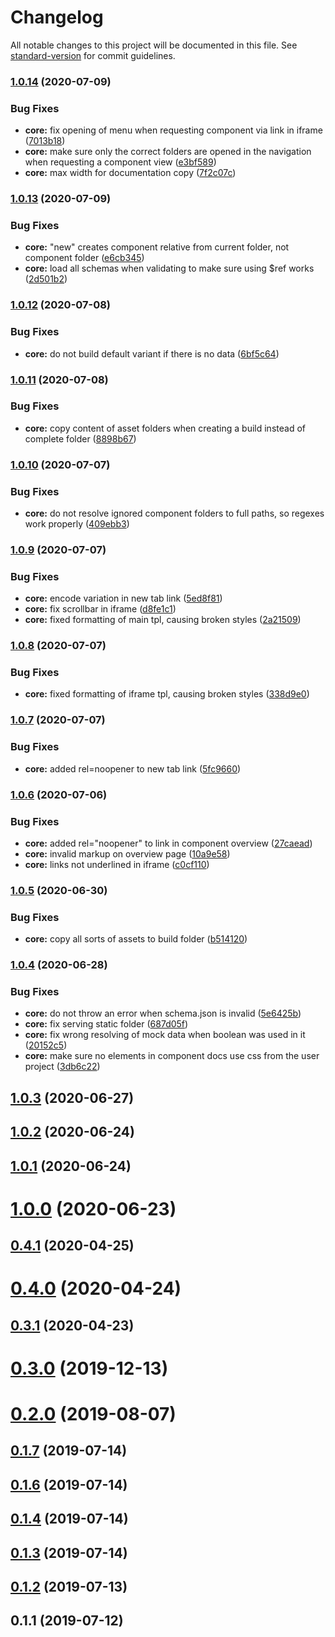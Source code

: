 # Changelog

All notable changes to this project will be documented in this file. See [standard-version](https://github.com/conventional-changelog/standard-version) for commit guidelines.

### [1.0.14](https://github.com/mgrsskls/miyagi/compare/core/v1.0.13...core/v1.0.14) (2020-07-09)


### Bug Fixes

* **core:** fix opening of menu when requesting component via link in iframe ([7013b18](https://github.com/mgrsskls/miyagi/commit/7013b187a985cdabaf70b55873af2376780ff520))
* **core:** make sure only the correct folders are opened in the navigation when requesting a component view ([e3bf589](https://github.com/mgrsskls/miyagi/commit/e3bf5893562cea6b05e56c7aab508a0aae6f707e))
* **core:** max width for documentation copy ([7f2c07c](https://github.com/mgrsskls/miyagi/commit/7f2c07c9e18ef91d4904d7d89ea111c73c93b174))

### [1.0.13](https://github.com/mgrsskls/miyagi/compare/core/v1.0.12...core/v1.0.13) (2020-07-09)


### Bug Fixes

* **core:** "new" creates component relative from current folder, not component folder ([e6cb345](https://github.com/mgrsskls/miyagi/commit/e6cb3451373e746b1a124053e7528fcfb788a42b))
* **core:** load all schemas when validating to make sure using $ref works ([2d501b2](https://github.com/mgrsskls/miyagi/commit/2d501b2af413a78c60674b97f44e879b72411606))

### [1.0.12](https://github.com/mgrsskls/miyagi/compare/core/v1.0.11...core/v1.0.12) (2020-07-08)


### Bug Fixes

* **core:** do not build default variant if there is no data ([6bf5c64](https://github.com/mgrsskls/miyagi/commit/6bf5c640e27f6e22a1aa0f4e01102f1db6e9bbbc))

### [1.0.11](https://github.com/mgrsskls/miyagi/compare/core/v1.0.10...core/v1.0.11) (2020-07-08)


### Bug Fixes

* **core:** copy content of asset folders when creating a build instead of complete folder ([8898b67](https://github.com/mgrsskls/miyagi/commit/8898b6700e415e24a62b897c8e7890aa943d7bf0))

### [1.0.10](https://github.com/mgrsskls/miyagi/compare/core/v1.0.9...core/v1.0.10) (2020-07-07)


### Bug Fixes

* **core:** do not resolve ignored component folders to full paths, so regexes work properly ([409ebb3](https://github.com/mgrsskls/miyagi/commit/409ebb3192aa8b72ee14d92d994977a9e7dfa29b))

### [1.0.9](https://github.com/mgrsskls/miyagi/compare/core/v1.0.8...core/v1.0.9) (2020-07-07)


### Bug Fixes

* **core:** encode variation in new tab link ([5ed8f81](https://github.com/mgrsskls/miyagi/commit/5ed8f81621c7e09430798a65c4a5644f698b888e))
* **core:** fix scrollbar in iframe ([d8fe1c1](https://github.com/mgrsskls/miyagi/commit/d8fe1c1fd157d171d8129cc36ab0294c84a1ddbe))
* **core:** fixed formatting of main tpl, causing broken styles ([2a21509](https://github.com/mgrsskls/miyagi/commit/2a21509816976653cb1842f0775c475ac27f7a6a))

### [1.0.8](https://github.com/mgrsskls/miyagi/compare/core/v1.0.7...core/v1.0.8) (2020-07-07)


### Bug Fixes

* **core:** fixed formatting of iframe tpl, causing broken styles ([338d9e0](https://github.com/mgrsskls/miyagi/commit/338d9e03bf0fbc5c5f33b4bf7f0e41125781299b))

### [1.0.7](https://github.com/mgrsskls/miyagi/compare/core/v1.0.6...core/v1.0.7) (2020-07-07)


### Bug Fixes

* **core:** added rel=noopener to new tab link ([5fc9660](https://github.com/mgrsskls/miyagi/commit/5fc96601d54bf4aba0f19188981039298f90b2ac))

### [1.0.6](https://github.com/mgrsskls/miyagi/compare/core/v1.0.5...core/v1.0.6) (2020-07-06)


### Bug Fixes

* **core:** added rel="noopener" to link in component overview ([27caead](https://github.com/mgrsskls/miyagi/commit/27caeadf8b85988c04c8a273b8edec990aa406ca))
* **core:** invalid markup on overview page ([10a9e58](https://github.com/mgrsskls/miyagi/commit/10a9e58171595b7b82e7aeedd79d533abaa4e39c))
* **core:** links not underlined in iframe ([c0cf110](https://github.com/mgrsskls/miyagi/commit/c0cf110eb329db1c7d8341b877b30b6e07787da6))

### [1.0.5](https://github.com/mgrsskls/miyagi/compare/core/v1.0.4...core/v1.0.5) (2020-06-30)


### Bug Fixes

* **core:** copy all sorts of assets to build folder ([b514120](https://github.com/mgrsskls/miyagi/commit/b514120736eb6ae43769142ee3abdce17d439001))

### [1.0.4](https://github.com/mgrsskls/miyagi/compare/core/v1.0.3...core/v1.0.4) (2020-06-28)


### Bug Fixes

* **core:** do not throw an error when schema.json is invalid ([5e6425b](https://github.com/mgrsskls/miyagi/commit/5e6425bf6026590dd5dea65ab2b4681c42ed7de4))
* **core:** fix serving static folder ([687d05f](https://github.com/mgrsskls/miyagi/commit/687d05f2eefce4ba4d6e295e74a4f0cff68d1369))
* **core:** fix wrong resolving of mock data when boolean was used in it ([20152c5](https://github.com/mgrsskls/miyagi/commit/20152c5159459ee64f0a6b2ac8cb080477e3f3aa))
* **core:** make sure no elements in component docs use css from the user project ([3db6c22](https://github.com/mgrsskls/miyagi/commit/3db6c22608c2bdbfaa9489e7f855561548bdfa6e))

## [1.0.3](https://github.com/mgrsskls/miyagi/compare/core/v1.0.2...core/v1.0.3) (2020-06-27)

## [1.0.2](https://github.com/mgrsskls/miyagi/compare/core/v1.0.1...core/v1.0.2) (2020-06-24)

## [1.0.1](https://github.com/mgrsskls/miyagi/compare/core/v1.0.0...core/v1.0.1) (2020-06-24)

# [1.0.0](https://github.com/mgrsskls/miyagi/compare/605e1990d897bb20eb5acec103ae92c82d08f4f8...core/v1.0.0) (2020-06-23)

## [0.4.1](https://github.com/mgrsskls/miyagi/compare/v0.4.0...v0.4.1) (2020-04-25)

# [0.4.0](https://github.com/mgrsskls/miyagi/compare/v0.3.1...v0.4.0) (2020-04-24)

## [0.3.1](https://github.com/mgrsskls/miyagi/compare/v0.3.0...v0.3.1) (2020-04-23)

# [0.3.0](https://github.com/mgrsskls/miyagi/compare/v0.2.0...v0.3.0) (2019-12-13)

# [0.2.0](https://github.com/mgrsskls/miyagi/compare/v0.1.7...v0.2.0) (2019-08-07)

## [0.1.7](https://github.com/mgrsskls/miyagi/compare/v0.1.6...v0.1.7) (2019-07-14)

## [0.1.6](https://github.com/mgrsskls/miyagi/compare/v0.1.4...v0.1.6) (2019-07-14)

## [0.1.4](https://github.com/mgrsskls/miyagi/compare/v0.1.3...v0.1.4) (2019-07-14)

## [0.1.3](https://github.com/mgrsskls/miyagi/compare/v0.1.2...v0.1.3) (2019-07-14)

## [0.1.2](https://github.com/mgrsskls/miyagi/compare/v0.1.1...v0.1.2) (2019-07-13)

## 0.1.1 (2019-07-12)
